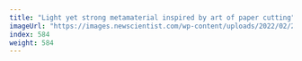 ```yaml
---
title: "Light yet strong metamaterial inspired by art of paper cutting"
imageUrl: "https://images.newscientist.com/wp-content/uploads/2022/02/28154557/SEI_900963351.jpg?width=600"
index: 584
weight: 584
---
```

